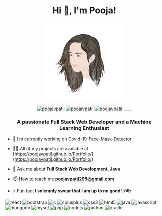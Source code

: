 <h1 align="center">Hi 👋, I'm Pooja!</h1>
<p align="center">
  <img src = "https://github.com/poojavpatil/poojavpatil/blob/master/P.png?raw=true" width = "250" height = "250"/>
</p>

<p align="center">
<a href=https://codepen.io/poojavpatil target="blank"><img align="center" src=https://cdn.jsdelivr.net/npm/simple-icons@3.0.1/icons/codepen.svg alt="poojavpatil" height="20" width="20" /></a>
<a href=https://twitter.com/poojavp15 target="blank"><img align="center" src=https://cdn.jsdelivr.net/npm/simple-icons@3.0.1/icons/twitter.svg alt="poojavpatil" height="20" width="20" /></a>
<a href=https://linkedin.com/in/poojavpatil target="blank"><img align="center" src=https://cdn.jsdelivr.net/npm/simple-icons@3.0.1/icons/linkedin.svg alt="poojavpatil" height="20" width="20" /></a>  
  ____
</p>
<h3 align="center">A passionate Full Stack Web Developer and a Machine Learning Enthusiast</h3>

- 🔭 I’m currently working on [Covid-19-Face-Mask-Detector](https://github.com/poojavpatil/Covid-19-Face-Mask-Detector)

- 👨‍💻 All of my projects are available at [https://poojavpatil.github.io/Portfolio/](https://poojavpatil.github.io/Portfolio/)

- 💬 Ask me about **Full Stack Web Development, Java**

- 📫 How to reach me **poojavpatil295@gmail.com**

- ⚡ Fun fact **I solemnly swear that I am up to no good! ⚡👓**

<p align="left"><img src="https://konpa.github.io/devicon/devicon.git/icons/react/react-original-wordmark.svg" alt="react" width="20" height="20"/> <img src="https://konpa.github.io/devicon/devicon.git/icons/bootstrap/bootstrap-plain.svg" alt="bootstrap" width="20" height="20"/> <img src="https://konpa.github.io/devicon/devicon.git/icons/c/c-original.svg" alt="c" width="20" height="20"/> <img src="https://konpa.github.io/devicon/devicon.git/icons/cplusplus/cplusplus-original.svg" alt="cplusplus" width="20" height="20"/> <img src="https://konpa.github.io/devicon/devicon.git/icons/css3/css3-original-wordmark.svg" alt="css3" width="20" height="20"/> <img src="https://konpa.github.io/devicon/devicon.git/icons/html5/html5-original-wordmark.svg" alt="html5" width="20" height="20"/> <img src="https://konpa.github.io/devicon/devicon.git/icons/java/java-original-wordmark.svg" alt="java" width="20" height="20"/> <img src="https://konpa.github.io/devicon/devicon.git/icons/javascript/javascript-original.svg" alt="javascript" width="20" height="20"/> <img src="https://konpa.github.io/devicon/devicon.git/icons/mongodb/mongodb-original-wordmark.svg" alt="mongodb" width="20" height="20"/> <img src="https://konpa.github.io/devicon/devicon.git/icons/mysql/mysql-original-wordmark.svg" alt="mysql" width="20" height="20"/> <img src="https://konpa.github.io/devicon/devicon.git/icons/php/php-original.svg" alt="php" width="20" height="20"/> <img src="https://konpa.github.io/devicon/devicon.git/icons/nodejs/nodejs-original-wordmark.svg" alt="nodejs" width="20" height="20"/> <img src="https://konpa.github.io/devicon/devicon.git/icons/python/python-original-wordmark.svg" alt="python" width="20" height="20"/> <img src="https://konpa.github.io/devicon/devicon.git/icons/oracle/oracle-original.svg" alt="oracle" width="20" height="20"/></p><p align="center">
</p>  
  


